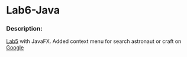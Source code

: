 # Lab6-Java
<h3>Description:</h3>
<a href="https://github.com/DrViruss/Lab5">Lab5</a> with JavaFX.
Added context menu for search astronaut or craft on <a href="https://google.com">Google</a>
